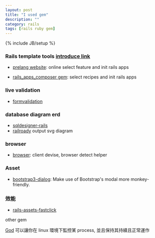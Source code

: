 ```yaml
---
layout: post
title: "I used gem"
description: ""
category: rails
tags: [rails ruby gem]
---
```

{% include JB/setup %}

### Rails template tools [introduce link](http://railsapps.github.io/rails-application-templates.html)

- [prelang website](https://prelang.com/aci):
online select feature and init rails apps

- [rails_apps_composer gem](https://github.com/RailsApps/rails_apps_composer):
select recipes and init rails apps

### live validation

- [formvalidation](https://github.com/formvalidation/formvalidation)

### database diagram erd

- [sqldesigner-rails](http://sql.marsz.tw/)
- [railroady](https://github.com/preston/railroady) output svg diagram

### browser

- [browser](https://github.com/fnando/browser): client devise, browser detect helper

### Asset

- [bootstrap3-dialog](https://nakupanda.github.io/bootstrap3-dialog/): Make use of Bootstrap's modal more monkey-friendly.

### 效能

- [rails-assets-fastclick](https://github.com/ftlabs/fastclick)


other gem

[God](https://github.com/mojombo/god)
可以讓你在 linux 環境下監控某 process, 並且保持其持續且正常運作
